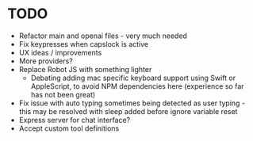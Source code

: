 # TODO

- Refactor main and openai files - very much needed
- Fix keypresses when capslock is active
- UX ideas / improvements
- More providers?
- Replace Robot JS with something lighter
  - Debating adding mac specific keyboard support using Swift or AppleScript, to avoid NPM dependencies here (experience so far has not been great)
- Fix issue with auto typing sometimes being detected as user typing - this may be resolved with sleep added before ignore variable reset
- Express server for chat interface?
- Accept custom tool definitions
